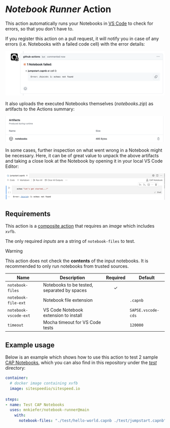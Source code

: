 # *Notebook Runner* Action

This action automatically runs your Notebooks in [VS Code](https://code.visualstudio.com/) to check for errors, so that you don't have to.

If you register this action on a pull request, it will notify you in case of any errors (i.e. Notebooks with a failed code cell) with the error details:

  <picture>
    <source media="(prefers-color-scheme: dark)" srcset="./_assets/PR_comment_dark.png">
    <img alt="PR comment on failed Notebook" src="./_assets/PR_comment_light.png">
  </picture>

It also uploads the executed Notebooks themselves (_notebooks.zip_) as artifacts to the Actions summary:

  <picture>
    <source media="(prefers-color-scheme: dark)" srcset="./_assets/Artifacts_dark.png">
    <img alt="Uploaded notebooks.zip Artifacts" src="./_assets/Artifacts_light.png">
  </picture>

In some cases, further inspection on what went wrong in a Notebook might be necessary. Here, it can be of great value to unpack the above artifacts and taking
a close look at the Notebook by opening it in your local VS Code Editor:

<picture>
  <source media="(prefers-color-scheme: dark)" srcset="./_assets/Notebook_dark.png">
  <img alt="Openend Notebook 'jumpstart.capnb'" src="./_assets/Notebook_light.png">
</picture>

## Requirements

This action is a [composite action](https://docs.github.com/en/actions/creating-actions/creating-a-composite-action) that requires an *image* which includes `xvfb`.

The only required *inputs* are a string of `notebook-files` to test.

> [!WARNING]  
> This action does not check the **contents** of the input notebooks. It is recommended to only run notebooks from trusted sources.

| Name | Description | Required | Default |
| --- | --- | :---: | ---- |
| `notebook-files` | Notebooks to be tested, separated by spaces | ✓ ||
| `notebook-file-ext` | Notebook file extension | | `.capnb` |
| `notebook-vscode-ext` | VS Code Notebook extension to install | | `SAPSE.vscode-cds` |
| `timeout` | Mocha timeout for VS Code tests | | `120000` |

## Example usage

Below is an example which shows how to use this action to test 2 sample [CAP Notebooks](https://cap.cloud.sap/docs/tools/#cap-vscode-notebook), which you can also find in this repository under the [_test_](https://github.com/mnkiefer/notebook-runner/tree/main/test) directory:

```yaml
container:
  # docker image containing xvfb
  image: sitespeedio/sitespeed.io

steps:
- name: Test CAP Notebooks
  uses: mnkiefer/notebook-runner@main
    with:
      notebook-files: "./test/hello-world.capnb ./test/jumpstart.capnb"
```
